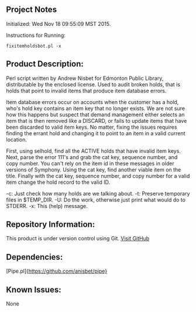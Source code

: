 Project Notes
-------------
Initialized: Wed Nov 18 09:55:09 MST 2015.

Instructions for Running:
```
fixitemholdsbot.pl -x
```

Product Description:
--------------------
Perl script written by Andrew Nisbet for Edmonton Public Library, distributable by the enclosed license.
Used to audit broken holds, that is holds that point to invalid items that produce item database errors.

Item database errors occur on accounts when the customer has a hold, who's 
hold key contains an item key that no longer exists. We are not sure how 
this happens but suspect that demand management either selects an item 
that is then removed like a DISCARD, or fails to update items that have 
been discarded to valid item keys. No matter, fixing the issues requires 
finding the errant hold and changing it to point to an item in a valid 
current location.

First, using selhold, find all the ACTIVE holds that have invalid item keys.
Next, parse the error 111's and grab the cat key, sequence number, and copy 
number. You can't rely on the item id in these messages in older versions 
of Symphony.
Using the cat key, find another viable item on the title.
Finally with the cat key, sequence number, and copy number for a valid item
change the hold record to the valid ID.

 -c: Just check how many holds are we talking about.
 -t: Preserve temporary files in $TEMP_DIR.
 -U: Do the work, otherwise just print what would do to STDERR.
 -x: This (help) message.
 
Repository Information:
-----------------------
This product is under version control using Git.
[Visit GitHub](https://github.com/Edmonton-Public-Library)

Dependencies:
-------------
[Pipe.pl]{https://github.com/anisbet/pipe}

Known Issues:
-------------
None
